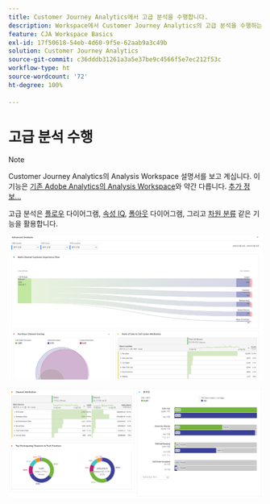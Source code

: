 ```yaml
---
title: Customer Journey Analytics에서 고급 분석을 수행합니다.
description: Workspace에서 Customer Journey Analytics의 고급 분석을 수행하는 방법을 설명합니다.
feature: CJA Workspace Basics
exl-id: 17f50618-54eb-4d60-9f5e-62aab9a3c49b
solution: Customer Journey Analytics
source-git-commit: c36dddb31261a3a5e37be9c4566f5e7ec212f53c
workflow-type: ht
source-wordcount: '72'
ht-degree: 100%

---
```


# 고급 분석 수행

>[!NOTE]
>
>Customer Journey Analytics의 Analysis Workspace 설명서를 보고 계십니다. 이 기능은 [기존 Adobe Analytics의 Analysis Workspace](https://experienceleague.adobe.com/docs/analytics/analyze/analysis-workspace/home.html)와 약간 다릅니다. [추가 정보...](/help/getting-started/cja-aa.md)

고급 분석은 [플로우](/help/analysis-workspace/visualizations/c-flow/flow.md) 다이어그램, [속성 IQ](/help/analysis-workspace/attribution/overview.md), [폴아웃](/help/analysis-workspace/visualizations/fallout/fallout-flow.md) 다이어그램, 그리고 [차원 분류](/help/components/dimensions/t-breakdown-fa.md) 같은 기능을 활용합니다.

![Workspace screenshot 1](assets/cja-adv-analysis1.png)

![Workspace screenshot 2](assets/cja-adv-analysis2.png)
